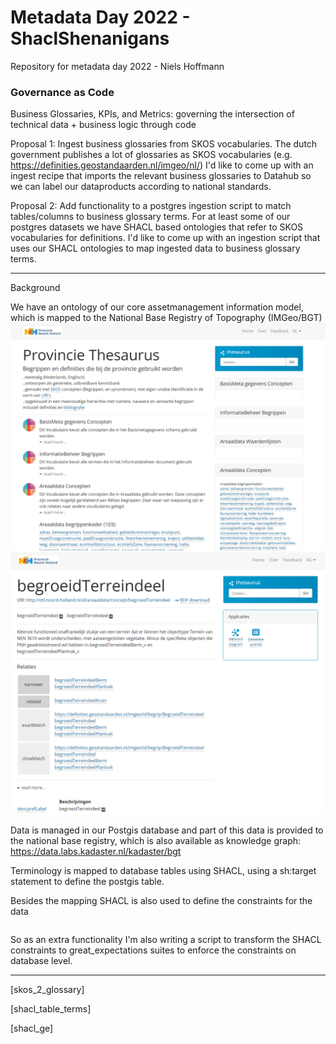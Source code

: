 # Metadata Day 2022 - ShaclShenanigans
Repository for metadata day 2022 - Niels Hoffmann

### Governance as Code

Business Glossaries, KPIs, and Metrics: governing the intersection of technical data + business logic through code

Proposal 1:
Ingest business glossaries from SKOS vocabularies. The dutch government publishes a lot of glossaries as SKOS vocabularies (e.g. https://definities.geostandaarden.nl/imgeo/nl/) I'd like to come up with an ingest recipe that imports the relevant business glossaries to Datahub so we can label our dataproducts according to national standards.

Proposal 2:
Add functionality to a postgres ingestion script to match tables/columns to business glossary terms. For at least some of our postgres datasets we have SHACL based ontologies that refer to SKOS vocabularies for definitions. I'd like to come up with an ingestion script that uses our SHACL ontologies to map ingested data to business glossary terms.

---

Background

We have an ontology of our core assetmanagement information model, which is mapped to the National Base Registry of Topography (IMGeo/BGT)
![](images/thesaurus.png)
![](images/concept.PNG)

Data is managed in our Postgis database and part of this data is provided to the national base registry, which is also available as knowledge graph:
https://data.labs.kadaster.nl/kadaster/bgt

Terminology is mapped to database tables using SHACL, using a sh:target statement to define the postgis table.

Besides the mapping SHACL is also used to define the constraints for the data
```

```

So as an extra functionality I'm also writing a script to transform the SHACL constraints to great_expectations suites to enforce the constraints on database level.

---

[skos_2_glossary]

[shacl_table_terms]

[shacl_ge]